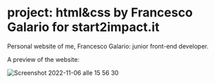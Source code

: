# project: html&css by Francesco Galario for start2impact.it

Personal website of me, Francesco Galario: junior front-end developer. 

A preview of the website:

![Screenshot 2022-11-06 alle 15 56 30](https://user-images.githubusercontent.com/114348623/200178138-2252e768-354d-4372-aa86-c5d6f5cbf949.png)
